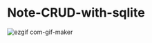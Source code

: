 # Note-CRUD-with-sqlite

![ezgif com-gif-maker](https://user-images.githubusercontent.com/60374847/103256271-331c3580-49bf-11eb-8e8e-fa4ffca62d61.gif)
